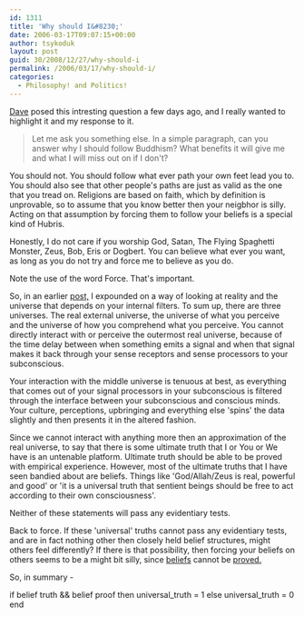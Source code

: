 ```yaml
---
id: 1311
title: 'Why should I&#8230;'
date: 2006-03-17T09:07:15+00:00
author: tsykoduk
layout: post
guid: 30/2008/12/27/why-should-i
permalink: /2006/03/17/why-should-i/
categories:
  - Philosophy! and Politics!
---
```

<p><a href="http://greg.nokes.name/spirit/712/#comment-1587">Dave</a> posed this intresting question a few days ago, and I really wanted to highlight it and my response to it.
<blockquote>Let me ask you something else. In a simple paragraph, can you answer why I should follow Buddhism? What benefits it will give me and what I will miss out on if I don't?</blockquote>
You should not. You should follow what ever path your own feet lead you to. You should also see that other people's paths are just as valid as the one that you tread on. Religions are based on faith, which by definition is unprovable, so to assume that you know better then your neigbhor is silly. Acting on that assumption by forcing them to follow your beliefs is a special kind of Hubris.</p>


<p>Honestly, I do not care if you worship God, Satan, The Flying Spaghetti Monster, Zeus, Bob, Eris or Dogbert. You can believe what ever you want, as long as you do not try and force me to believe as you do.</p>


<p>Note the use of the word Force. That's important.</p>


<p>So, in an earlier <a href="http://greg.nokes.name/spirit/buddhism/680/">post,</a> I expounded on a way of looking at reality and the universe that depends on your internal filters. To sum up, there are three universes. The real external universe, the universe of what you perceive and the universe of how you comprehend what you perceive. You cannot directly interact with or perceive the outermost real universe, because of the time delay between when something emits a signal and when that signal makes it back through your sense receptors and sense processors to your subconscious.</p>


<p>Your interaction with the middle universe is tenuous at best, as everything that comes out of your signal processors in your subconscious is filtered through the interface between your subconscious and conscious minds. Your culture, perceptions, upbringing and everything else 'spins' the data slightly and then presents it in the altered fashion.</p>


<p>Since we cannot interact with anything more then an approximation of the real universe, to say that there is some ultimate truth that I or You or We have is an untenable platform. Ultimate truth should be able to be proved with empirical experience. However, most of the ultimate truths that I have seen bandied about are beliefs. Things like 'God/Allah/Zeus is real, powerful and good' or 'it is a universal truth that sentient beings should be free to act according to their own consciousness'.</p>


<p>Neither of these statements will pass any evidentiary tests.</p>


<p>Back to force. If these 'universal' truths cannot pass any evidentiary tests, and are in fact nothing other then closely held belief structures, might others feel differently? If there is that possibility, then forcing your beliefs on others seems to be a might bit silly, since <a href="http://www.answers.com/belief&#38;r=67">beliefs</a> cannot be <a href="http://www.google.com/url?sa=t&#38;ct=res&#38;cd=7&#38;url=http%3A//www.rcpsych.ac.uk/college/sig/spirit/publications/levy_01_jun_03.pdf&#38;ei=qekaRInVD56CYdDgndQO&#38;sig2=FPGo_HnEq0vHQYPYEDHRUA">proved.</a></p>


<p>So, in summary -</p>


<p>if belief  truth &#38;&#38; belief  proof
then
universal_truth = 1
else
universal_truth = 0
end</p>